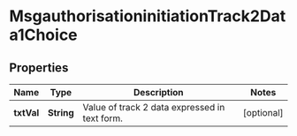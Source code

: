 

# MsgauthorisationinitiationTrack2Data1Choice

## Properties

Name | Type | Description | Notes
------------ | ------------- | ------------- | -------------
**txtVal** | **String** | Value of track 2 data expressed in text form. |  [optional]



